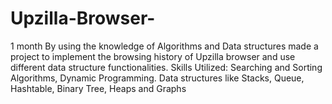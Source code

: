 # Upzilla-Browser-
1 month
By using the knowledge of Algorithms and Data structures made a project to implement the browsing history of Upzilla browser and use different data structure functionalities.
Skills Utilized: Searching and Sorting Algorithms, Dynamic Programming. Data structures like Stacks, Queue, Hashtable, Binary Tree, Heaps and Graphs
